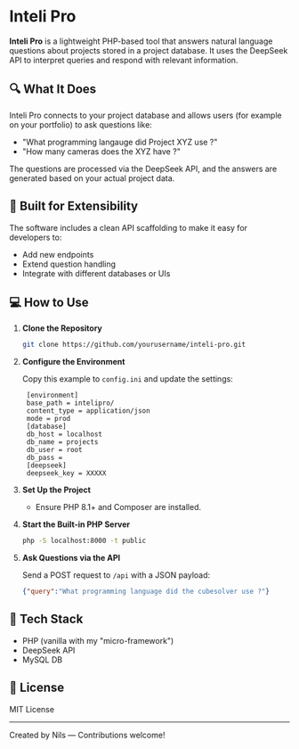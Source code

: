 # Inteli Pro

**Inteli Pro** is a lightweight PHP-based tool that answers natural language questions about projects stored in a project database. It uses the DeepSeek API to interpret queries and respond with relevant information.

## 🔍 What It Does

Inteli Pro connects to your project database and allows users (for example on your portfolio) to ask questions like:

- "What programming langauge did Project XYZ use ?"
- "How many cameras does the XYZ have ?"

The questions are processed via the DeepSeek API, and the answers are generated based on your actual project data.

## 🚧 Built for Extensibility

The software includes a clean API scaffolding to make it easy for developers to:

- Add new endpoints
- Extend question handling
- Integrate with different databases or UIs

## 💻 How to Use

1. **Clone the Repository**
   ```bash
   git clone https://github.com/yourusername/inteli-pro.git
   ```

2. **Configure the Environment**

   Copy this example to `config.ini` and update the settings:
   ```env
    [environment]
    base_path = intelipro/
    content_type = application/json
    mode = prod
    [database]
    db_host = localhost
    db_name = projects
    db_user = root
    db_pass = 
    [deepseek]
    deepseek_key = XXXXX
   ```

3. **Set Up the Project**

   - Ensure PHP 8.1+ and Composer are installed.

4. **Start the Built-in PHP Server**
   ```bash
   php -S localhost:8000 -t public
   ```

5. **Ask Questions via the API**

   Send a POST request to `/api` with a JSON payload:
   ```json
   {"query":"What programming language did the cubesolver use ?"}
   ```
   
## 🧩 Tech Stack

- PHP (vanilla with my "micro-framework")
- DeepSeek API
- MySQL DB

## 📝 License

MIT License

---

Created by Nils — Contributions welcome!
